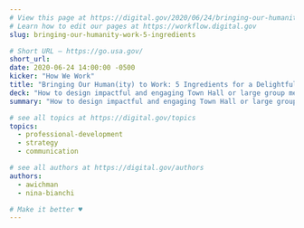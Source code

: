 ```yaml
---
# View this page at https://digital.gov/2020/06/24/bringing-our-humanity-work-5-ingredients
# Learn how to edit our pages at https://workflow.digital.gov
slug: bringing-our-humanity-work-5-ingredients

# Short URL — https://go.usa.gov/
short_url: 
date: 2020-06-24 14:00:00 -0500
kicker: "How We Work"
title: "Bringing Our Human(ity) to Work: 5 Ingredients for a Delightful Town Hall"
deck: "How to design impactful and engaging Town Hall or large group meetings."
summary: "How to design impactful and engaging Town Hall or large group meetings."

# see all topics at https://digital.gov/topics
topics: 
  - professional-development
  - strategy
  - communication

# see all authors at https://digital.gov/authors
authors: 
  - awichman
  - nina-bianchi

# Make it better ♥
---
```

